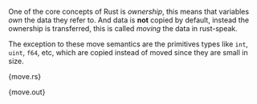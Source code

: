 One of the core concepts of Rust is *ownership*, this means that variables
*own* the data they refer to. And data is **not** copied by default, instead
the ownership is transferred, this is called *moving* the data in rust-speak.

The exception to these move semantics are the primitives types like `int`,
`uint`, `f64`, etc, which are copied instead of moved since they are small in
size.

{move.rs}

{move.out}
